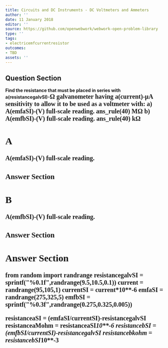 ```yaml
---
title: Circuits and DC Instruments - DC Voltmeters and Ammeters
author: ''
date: 11 January 2018
editor: ''
source: https://github.com/openwebwork/webwork-open-problem-library
type: ''
tags:
- electricemfcurrentresistor
outcomes:
- TBD
assets: ''
---
```


## Question Section 

<b>
Find the resistance that must be placed in series with a(resistancegalvSI)-<span style="font-family: 'Times'; font-size: 20px";>&Omega;<span> galvanometer having a(current)-<span style="font-family: 'Times'; font-size: 20px";>&mu;A<span> sensitivity to allow it to be used as a voltmeter with:
a) A(emfaSI)-(V) full-scale reading.
ans_rule(40) <span style="font-family: 'Times'; font-size: 20px";>M&Omega;<span>
b) A(emfbSI)-(V) full-scale reading.
ans_rule(40) <span style="font-family: 'Times'; font-size: 20px";>k&Omega;<span>

## A
A(emfaSI)-(V) full-scale reading.
### Answer Section
## B
A(emfbSI)-(V) full-scale reading.
### Answer Section


## Answer Section

from random import randrange
resistancegalvSI = sprintf("%0.1f",randrange(9.5,10.5,0.1))
current = randrange(95,105,1)
currentSI = current*10**-6
emfaSI = randrange(275,325,5)
emfbSI = sprintf("%0.3f",randrange(0.275,0.325,0.005))

resistanceaSI = (emfaSI/currentSI)-resistancegalvSI
resistanceaMohm = resistanceaSI*10**-6
resistancebSI = (emfbSI/currentSI)-resistancegalvSI
resistancebkohm = resistancebSI*10**-3
